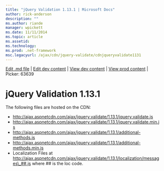 ```yaml
---
title: "jQuery Validation 1.13.1 | Microsoft Docs"
author: rick-anderson
description: ""
ms.author: riande
manager: wpickett
ms.date: 11/11/2014
ms.topic: article
ms.assetid: 
ms.technology: 
ms.prod: .net-framework
msc.legacyurl: /ajax/cdn/jquery-validate/cdnjqueryvalidate1131
---
```

[Edit .md file](C:\Projects\msc\dev\Msc.Www\Web.ASP\App_Data\github\ajax\cdn\jquery-validate\cdnjqueryvalidate1131.md) | [Edit dev content](http://www.aspdev.net/umbraco#/content/content/edit/63639) | [View dev content](http://docs.aspdev.net/tutorials/ajax/cdn/jquery-validate/cdnjqueryvalidate1131.html) | [View prod content](http://www.asp.net/ajax/cdn/jquery-validate/cdnjqueryvalidate1131) | Picker: 63639

jQuery Validation 1.13.1
====================
The following files are hosted on the CDN:

- http://ajax.aspnetcdn.com/ajax/jquery.validate/1.13.1/jquery.validate.js
- http://ajax.aspnetcdn.com/ajax/jquery.validate/1.13.1/jquery.validate.min.js
- http://ajax.aspnetcdn.com/ajax/jquery.validate/1.13.1/additional-methods.js
- http://ajax.aspnetcdn.com/ajax/jquery.validate/1.13.1/additional-methods.min.js
- Localization Files at http://ajax.aspnetcdn.com/ajax/jquery.validate/1.13.1/localization/messages\_##.js where ## is the loc code.